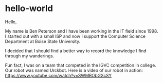 # hello-world

Hello,

My name is Ben Peterson and I have been working in the IT field since 1998. 
I started out with a small ISP and now I support the Computer Science Department at Boise State University.

I decided that I should find a better way to record the knowledge I find through my wanderings.

Fun fact, I was on a team that competed in the IGVC competition in college. Our robot was named Urckbot. Here is a video of our robot in action: https://www.youtube.com/watch?v=SWMBObGXcSY
